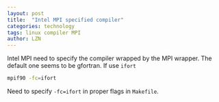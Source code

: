 ```yaml
---
layout: post
title:  "Intel MPI specified compiler"
categories: technology
tags: linux compiler MPI
author: LZN
---
```


Intel MPI need to specify the compiler wrapped by the MPI wrapper. The default one seems to be gfortran. If use `ifort`

``` bash
mpif90 -fc=ifort 
```

Need to specify `-fc=ifort` in proper flags in `Makefile`.
